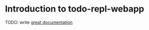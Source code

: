 # Introduction to todo-repl-webapp

TODO: write [great documentation](http://jacobian.org/writing/great-documentation/what-to-write/)

